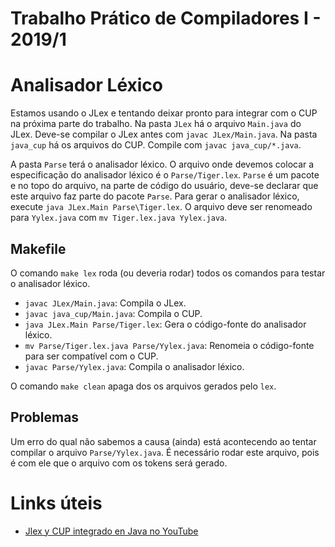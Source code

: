 # Trabalho Prático de Compiladores I - 2019/1


# Analisador Léxico

Estamos usando o JLex e tentando deixar pronto para integrar com o CUP na próxima parte do trabalho. Na pasta `JLex` há o arquivo `Main.java` do JLex. Deve-se compilar o JLex antes com `javac JLex/Main.java`. Na pasta `java_cup` há os arquivos do CUP. Compile com `javac java_cup/*.java`.

A pasta `Parse` terá o analisador léxico. O arquivo onde devemos colocar a especificação do analisador léxico é o `Parse/Tiger.lex`. `Parse` é um pacote e no topo do arquivo, na parte de código do usuário, deve-se declarar que este arquivo faz parte do pacote `Parse`. Para gerar o analisador léxico, execute `java JLex.Main Parse\Tiger.lex`. O arquivo deve ser renomeado para `Yylex.java` com `mv Tiger.lex.java Yylex.java`.

## Makefile

O comando `make lex` roda (ou deveria rodar) todos os comandos para testar o analisador léxico.

- `javac JLex/Main.java`: Compila o JLex.
- `javac java_cup/Main.java`: Compila o CUP.
- `java JLex.Main Parse/Tiger.lex`: Gera o código-fonte do analisador léxico.
- `mv Parse/Tiger.lex.java Parse/Yylex.java`: Renomeia o código-fonte para ser compatível com o CUP.
- `javac Parse/Yylex.java`: Compila o analisador léxico.

O comando `make clean` apaga dos os arquivos gerados pelo `lex`.

## Problemas

Um erro do qual não sabemos a causa (ainda) está acontecendo ao tentar compilar o arquivo `Parse/Yylex.java`. É necessário rodar este arquivo, pois é com ele que o arquivo com os tokens será gerado.


# Links úteis

- [Jlex y CUP integrado en Java no YouTube](https://www.youtube.com/watch?v=fnv1RbtKHAk)